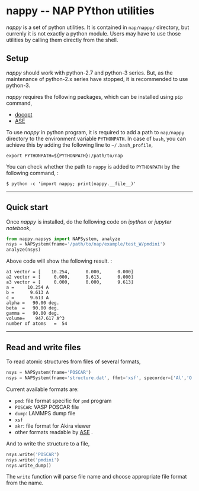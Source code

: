 # nappy -- NAP PYthon utilities

*nappy* is a set of python utilities. It is contained in `nap/nappy/`
directory, but currenly it is not exactly a python module. Users may
have to use those utilities by calling them directly from the shell.

## Setup

*nappy* should work with python-2.7 and python-3 series. But, as the
maintenance of python-2.x series have stopped, it is recommended to use
python-3.

*nappy* requires the following packages, which can be installed using
`pip` command,

- [docopt](http://docopt.org)
- [ASE](https://wiki.fysik.dtu.dk/ase/index.html)

To use *nappy* in python program, it is required to add a path to
`nap/nappy` directory to the environment variable `PYTHONPATH`. In case
of `bash`, you can achieve this by adding the following line to
`~/.bash_profile`,

``` {.bash}
export PYTHONPATH=${PYTHONPATH}:/path/to/nap
```

You can check whether the path to `nappy` is added to `PYTHONPATH` by
the following command, :

    $ python -c 'import nappy; print(nappy.__file__)'


-----

## Quick start


Once *nappy* is installed, do the following code on *ipython* or
*jupyter notebook*,

```python
from nappy.napsys import NAPSystem, analyze
nsys = NAPSystem(fname='/path/to/nap/example/test_W/pmdini')
analyze(nsys)
```

Above code will show the following result. :

    a1 vector = [    10.254,      0.000,      0.000]
    a2 vector = [     0.000,      9.613,      0.000]
    a3 vector = [     0.000,      0.000,      9.613]
    a =     10.254 A
    b =      9.613 A
    c =      9.613 A
    alpha =   90.00 deg.
    beta  =   90.00 deg.
    gamma =   90.00 deg.
    volume=    947.617 A^3
    number of atoms   =  54


---

## Read and write files

To read atomic structures from files of several formats,

```python
nsys = NAPSystem(fname='POSCAR')
nsys = NAPSystem(fname='structure.dat', ffmt='xsf', specorder=['Al','O'])
```

Current available formats are:

- `pmd`: file format specific for `pmd` program
- `POSCAR`: VASP POSCAR file
- `dump`: LAMMPS dump file
- `xsf`
- `akr`: file format for Akira viewer
- other formats readable by [ASE](https://wiki.fysik.dtu.dk/ase/) .

And to write the structure to a file,

```python
nsys.write('POSCAR')
nsys.write('pmdini')
nsys.write_dump()
```

The `write` function will parse file name and choose appropriate file
format from the name.
